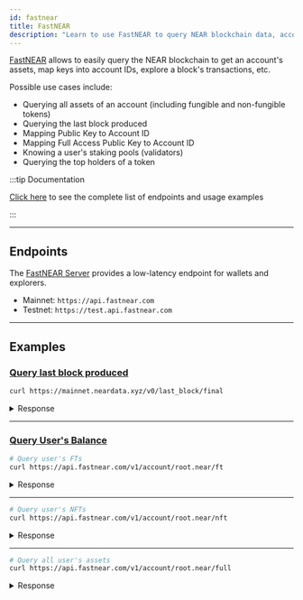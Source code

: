 ```yaml
---
id: fastnear
title: FastNEAR
description: "Learn to use FastNEAR to query NEAR blockchain data, accounts, assets, keys, transactions, and staking info."
---
```


[FastNEAR](https://fastnear.com/) allows to easily query the NEAR blockchain to get an account's assets, map keys into account IDs, explore a block's transactions, etc.

Possible use cases include:
- Querying all assets of an account (including fungible and non-fungible tokens)
- Querying the last block produced
- Mapping Public Key to Account ID
- Mapping Full Access Public Key to Account ID
- Knowing a user's staking pools (validators)
- Querying the top holders of a token

:::tip Documentation

[Click here](https://github.com/fastnear/fastnear-api-server-rs?tab=readme-ov-file#api-v1) to see the complete list of endpoints and usage examples

:::

---

## Endpoints

The [FastNEAR Server](https://github.com/fastnear/fastnear-api-server-rs) provides a low-latency endpoint for wallets and explorers.

- Mainnet: `https://api.fastnear.com`
- Testnet: `https://test.api.fastnear.com`

---

## Examples

### [Query last block produced](https://github.com/fastnear/neardata-server/)

```bash
curl https://mainnet.neardata.xyz/v0/last_block/final
```

<details>
  <summary> Response </summary>

```json
  {
    "block": {
      "author": "aurora.pool.near",
      "header": {
        "height": 129311487,
        "prev_height": 129311486,
        ...
      }
    }
  }
```

</details>

<hr className="subsection"/>

### [Query User's Balance](https://github.com/fastnear/fastnear-api-server-rs)

```bash
# Query user's FTs
curl https://api.fastnear.com/v1/account/root.near/ft
```

<details>
  <summary> Response </summary>

```json
{"account_id":"root.near","tokens":[{"balance":"199462092","contract_id":"pixeltoken.near","last_update_block_height":null},...
```

</details>

<hr className="subsection"/>

```sh
# Query user's NFTs
curl https://api.fastnear.com/v1/account/root.near/nft
```

<details>
  <summary> Response </summary>

```json
{"account_id":"root.near","tokens":[{"contract_id":"nft.goodfortunefelines.near","last_update_block_height":null},...
```

</details>

<hr className="subsection"/>

```sh
# Query all user's assets
curl https://api.fastnear.com/v1/account/root.near/full
```

<details>
  <summary> Response </summary>

```json
  {
    "account_id": "root.near",
    "tokens": [
      { "balance": "199462092", "contract_id": "the-token.near" },
      ...
    ]
  }
```

</details>
